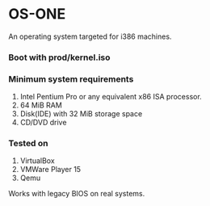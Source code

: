 # OS-ONE
An operating system targeted for i386 machines. <br />

### Boot with prod/kernel.iso

### Minimum system requirements
1. Intel Pentium Pro or any equivalent x86 ISA processor.
2. 64 MiB RAM
3. Disk(IDE) with 32 MiB storage space
4. CD/DVD drive

### Tested on <br />
1. VirtualBox
2. VMWare Player 15
3. Qemu 

Works with legacy BIOS on real systems.
